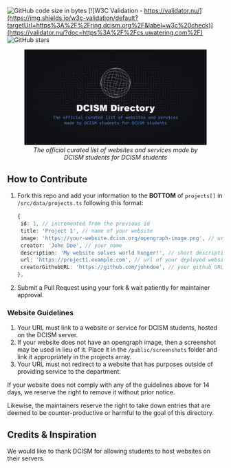 ![GitHub code size in bytes](https://img.shields.io/github/languages/code-size/usc-cisco/ring.svg)
[![W3C Validation - https://validator.nu/](https://img.shields.io/w3c-validation/default?targetUrl=https%3A%2F%2Fring.dcism.org%2F&label=w3c%20check)](https://validator.nu/?doc=https%3A%2F%2Fcs.uwatering.com%2F)
![GitHub stars](https://img.shields.io/github/stars/usc-cisco/ring.svg?style=social)

<figure>
  <img src="../public/opengraph-image.png" alt="Thumbnail logo">
  <figcaption style="text-align: center; font-style: italic;">
  The official curated list of websites and services made by DCISM students for DCISM students
  </figcaption>
</figure>

## How to Contribute

1. Fork this repo and add your information to the **BOTTOM** of `projects[]` in `/src/data/projects.ts` following this format:
   ```ts
   {
    id: 1, // incremented from the previous id
    title: 'Project 1', // name of your website
    image: 'https://your-website.dcism.org/opengraph-image.png', // url of your deployed website's opengraph image
    creator: 'John Doe', // your name
    description: 'My website solves world hunger!', // short description of what your website does
    url: 'https://project1.example.com', // url of your deployed website
    creatorGithubURL: 'https://github.com/johndoe', // your github URL
   },
   ```
2. Submit a Pull Request using your fork & wait patiently for maintainer approval.

### Website Guidelines

1. Your URL must link to a website or service for DCISM students, hosted on the DCISM server.
2. If your website does not have an opengraph image, then a screenshot may be used in lieu of it. Place it in the `/public/screenshots` folder and link it appropriately in the projects array.
3. Your URL must not redirect to a website that has purposes outside of providing service to the department.

If your website does not comply with any of the guidelines above for 14 days, we reserve the right to remove it without prior notice.

Likewise, the maintainers reserve the right to take down entries that are deemed to be counter-productive or harmful to the goal of this directory.

## Credits & Inspiration

We would like to thank DCISM for allowing students to host websites on their servers.
